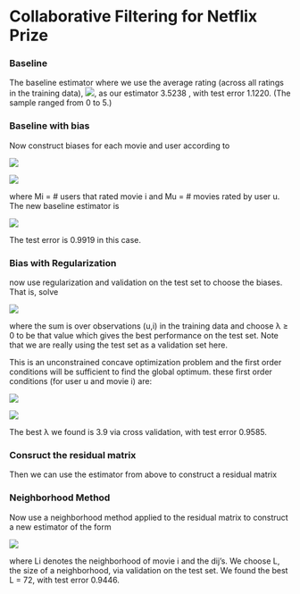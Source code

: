 Collaborative Filtering for Netflix Prize  
===================================  
    
### Baseline  

The baseline estimator where we use the average rating (across all ratings in the training data), ![](http://latex.codecogs.com/gif.latex?\\bar{x}), as our estimator 3.5238 , with test error 1.1220. (The sample ranged from 0 to 5.)

### Baseline with bias
Now construct biases for each movie and user according to

![](http://latex.codecogs.com/gif.latex?b_i:=\\frac{\sum_ux_{ui}}{M_i}-\bar{x})

![](http://latex.codecogs.com/gif.latex?b_u:=\\frac{\sum_ix_{ui}}{M_u}-\bar{x})

where Mi = # users that rated movie i and Mu = # movies rated by user u. The new baseline estimator is 

![](http://latex.codecogs.com/gif.latex?x_{ui}=\bar{x}+b_u+b_i)

The test error is 0.9919 in this case.

### Bias with Regularization 

now use regularization and validation on the test set to choose the biases. That is, solve

![](http://latex.codecogs.com/gif.latex?\\min_{b_i,b_u}\sum_{(u,i)}(x_{ui}-\hat{x_{ui}})^2+\lambda(\sum_ib_i^2+\sum_ub_u^2))

where the sum is over observations (u,i) in the training data and choose λ ≥ 0 to be that value which gives the best performance on the test set. Note that we are really using the test set as a validation set here.

This is an unconstrained concave optimization problem and the first order conditions will be sufficient to find the global optimum. these first order conditions (for user u and movie i) are:

![](http://latex.codecogs.com/gif.latex?b_u=\frac{\sum_{i:i~\text{rated}~\text{by}~u}\left(x_{\text{ui}}-b_i\right)-M_u\bar{x}}{\lambda+M_u})

![](http://latex.codecogs.com/gif.latex?b_i=\frac{\sum_{u:u~\text{rated}~i}\left(x_{ui}-b_u\right)-M_i\bar{x}}{\lambda+M_i})

The best λ we found is 3.9 via cross validation, with test error 0.9585.

### Consruct the residual matrix

Then we can use the estimator from above to construct a residual matrix

### Neighborhood Method

Now use a neighborhood method applied to the residual matrix to construct a new estimator of the form

![](http://latex.codecogs.com/gif.latex?\hat{x}^N_{ui}=\bar{x}+b_u+b_i+\frac{\sum_{j\in{L_i}}d_{ij}\tilde{x}_{uj}}{\sum_{j\in{L_i}}|d_{ij}|})

where Li denotes the neighborhood of movie i and the dij’s. We choose L, the size of a neighborhood, via validation on the test
set. We found the best L = 72, with test error 0.9446. 
